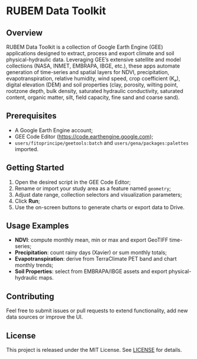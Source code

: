 # RUBEM Data Toolkit

## Overview

RUBEM Data Toolkit is a collection of Google Earth Engine (GEE) applications designed to extract, process and export climate and soil physical-hydraulic data. Leveraging GEE’s extensive satellite and model collections (NASA, INMET, EMBRAPA, IBGE, etc.), these apps automate generation of time-series and spatial layers for NDVI, precipitation, evapotranspiration, relative humidity, wind speed, crop coefficient (Kₚ), digital elevation (DEM) and soil properties (clay, porosity, wilting point, rootzone depth, bulk density, saturated hydraulic conductivity, saturated content, organic matter, silt, field capacity, fine sand and coarse sand).

## Prerequisites

- A Google Earth Engine account;
- GEE Code Editor (https://code.earthengine.google.com);
- `users/fitoprincipe/geetools:batch` and `users/gena/packages:palettes` imported.

## Getting Started

1. Open the desired script in the GEE Code Editor;
2. Rename or import your study area as a feature named `geometry`;
3. Adjust date range, collection selectors and visualization parameters;
4. Click **Run**;
5. Use the on-screen buttons to generate charts or export data to Drive.

## Usage Examples

- **NDVI**: compute monthly mean, min or max and export GeoTIFF time-series;
- **Precipitation**: count rainy days (Xavier) or sum monthly totals;
- **Evapotranspiration**: derive from TerraClimate PET band and chart monthly trends;
- **Soil Properties**: select from EMBRAPA/IBGE assets and export physical-hydraulic maps.  

## Contributing

Feel free to submit issues or pull requests to extend functionality, add new data sources or improve the UI.

## License

This project is released under the MIT License. See [LICENSE](LICENSE) for details.
